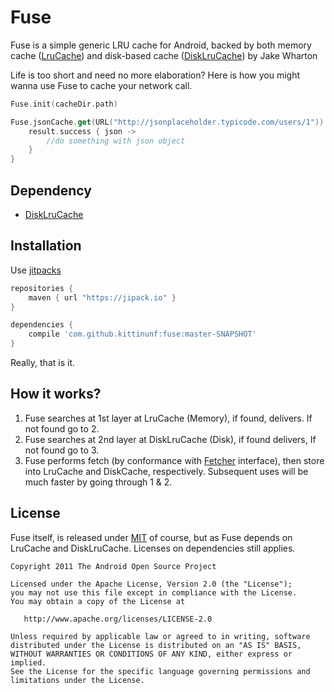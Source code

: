 # Fuse

Fuse is a simple generic LRU cache for Android, backed by both memory cache ([LruCache](http://developer.android.com/reference/android/util/LruCache.html)) and disk-based cache ([DiskLruCache](https://github.com/JakeWharton/DiskLruCache)) by Jake Wharton 

Life is too short and need no more elaboration? Here is how you might wanna use Fuse to cache your network call.

```Kotlin
Fuse.init(cacheDir.path)

Fuse.jsonCache.get(URL("http://jsonplaceholder.typicode.com/users/1")) { result ->
    result.success { json ->
        //do something with json object
    }
}
```

## Dependency

* [DiskLruCache](https://github.com/JakeWharton/DiskLruCache)

## Installation

Use [jitpacks](https://jitpack.io/)

```Groovy
repositories {
    maven { url "https://jipack.io" }
}
```

```Groovy
dependencies {
    compile 'com.github.kittinunf:fuse:master-SNAPSHOT'
}
```

Really, that is it.

## How it works?

1. Fuse searches at 1st layer at LruCache (Memory), if found, delivers. If not found go to 2.
2. Fuse searches at 2nd layer at DiskLruCache (Disk), if found delivers, If not found go to 3.
3. Fuse performs fetch (by conformance with [Fetcher](https://github.com/kittinunf/Fuse/blob/master/fuse/src/main/kotlin/com/github/kittinunf/fuse/core/fetch/Fetcher.kt) interface), then store into LruCache and DiskCache, respectively. Subsequent uses will be much faster by going through 1 & 2. 

## License

Fuse itself, is released under [MIT](https://opensource.org/licenses/MIT) of course, but as Fuse depends on LruCache and DiskLruCache. Licenses on dependencies still applies.

```
Copyright 2011 The Android Open Source Project

Licensed under the Apache License, Version 2.0 (the "License");
you may not use this file except in compliance with the License.
You may obtain a copy of the License at

   http://www.apache.org/licenses/LICENSE-2.0

Unless required by applicable law or agreed to in writing, software
distributed under the License is distributed on an "AS IS" BASIS,
WITHOUT WARRANTIES OR CONDITIONS OF ANY KIND, either express or implied.
See the License for the specific language governing permissions and
limitations under the License.
```

